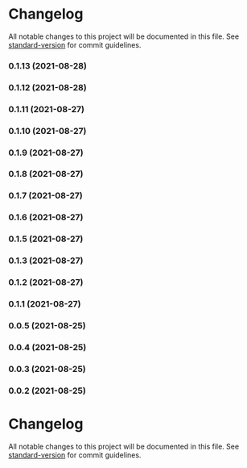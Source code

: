 # Changelog

All notable changes to this project will be documented in this file. See [standard-version](https://github.com/conventional-changelog/standard-version) for commit guidelines.

### 0.1.13 (2021-08-28)

### 0.1.12 (2021-08-28)

### 0.1.11 (2021-08-27)

### 0.1.10 (2021-08-27)

### 0.1.9 (2021-08-27)

### 0.1.8 (2021-08-27)

### 0.1.7 (2021-08-27)

### 0.1.6 (2021-08-27)

### 0.1.5 (2021-08-27)

### 0.1.3 (2021-08-27)

### 0.1.2 (2021-08-27)

### 0.1.1 (2021-08-27)

### 0.0.5 (2021-08-25)

### 0.0.4 (2021-08-25)

### 0.0.3 (2021-08-25)

### 0.0.2 (2021-08-25)



# Changelog

All notable changes to this project will be documented in this file. See [standard-version](https://github.com/conventional-changelog/standard-version) for commit guidelines.
